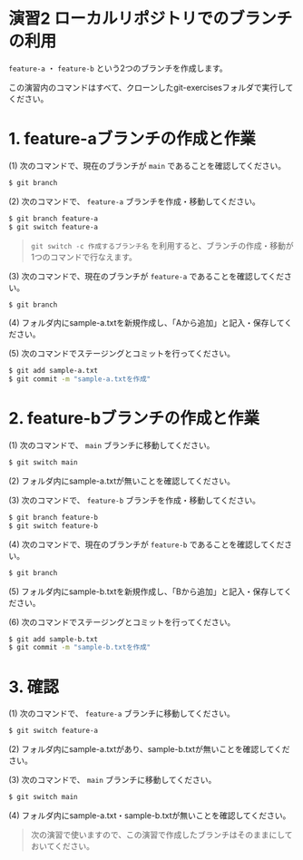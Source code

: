 演習2 ローカルリポジトリでのブランチの利用
======================================================

`feature-a` ・ `feature-b` という2つのブランチを作成します。

この演習内のコマンドはすべて、クローンしたgit-exercisesフォルダで実行してください。

# 1. feature-aブランチの作成と作業
(1) 次のコマンドで、現在のブランチが `main` であることを確認してください。

```bash
$ git branch
```

(2) 次のコマンドで、 `feature-a` ブランチを作成・移動してください。

```bash
$ git branch feature-a
$ git switch feature-a
```

> `git switch -c 作成するブランチ名` を利用すると、ブランチの作成・移動が1つのコマンドで行なえます。

(3) 次のコマンドで、現在のブランチが `feature-a` であることを確認してください。

```bash
$ git branch
```

(4) フォルダ内にsample-a.txtを新規作成し、「Aから追加」と記入・保存してください。

(5) 次のコマンドでステージングとコミットを行ってください。

```bash
$ git add sample-a.txt
$ git commit -m "sample-a.txtを作成"
```

# 2. feature-bブランチの作成と作業
(1) 次のコマンドで、 `main` ブランチに移動してください。

```bash
$ git switch main
```

(2) フォルダ内にsample-a.txtが無いことを確認してください。

(3) 次のコマンドで、 `feature-b` ブランチを作成・移動してください。

```bash
$ git branch feature-b
$ git switch feature-b
```

(4) 次のコマンドで、現在のブランチが `feature-b` であることを確認してください。

```bash
$ git branch
```

(5) フォルダ内にsample-b.txtを新規作成し、「Bから追加」と記入・保存してください。

(6) 次のコマンドでステージングとコミットを行ってください。

```bash
$ git add sample-b.txt
$ git commit -m "sample-b.txtを作成"
```

# 3. 確認
(1) 次のコマンドで、 `feature-a` ブランチに移動してください。

```bash
$ git switch feature-a
```

(2) フォルダ内にsample-a.txtがあり、sample-b.txtが無いことを確認してください。

(3) 次のコマンドで、 `main` ブランチに移動してください。

```bash
$ git switch main
```

(4) フォルダ内にsample-a.txt・sample-b.txtが無いことを確認してください。

> 次の演習で使いますので、この演習で作成したブランチはそのままにしておいてください。
